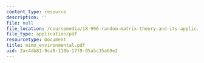 ```yaml
---
content_type: resource
description: ''
file: null
file_location: /coursemedia/18-996-random-matrix-theory-and-its-applications-spring-2004/2ac4db819ca8118b17f905a5c35a69e2_mimo_environmental.pdf
file_type: application/pdf
resourcetype: Document
title: mimo_environmental.pdf
uid: 2ac4db81-9ca8-118b-17f9-05a5c35a69e2
---
```

